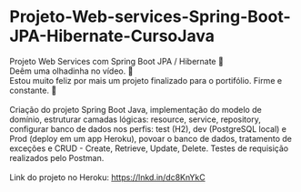 # Projeto-Web-services-Spring-Boot-JPA-Hibernate-CursoJava

Projeto Web Services com Spring Boot JPA / Hibernate 🍃 <br>
Deêm uma olhadinha no vídeo. 🎥<br>
Estou muito feliz por mais um projeto finalizado para o portifólio. Firme e constante. 🐢<br>
<br>
Criação do projeto Spring Boot Java, implementação do modelo de domínio, estruturar camadas lógicas: resource, service, repository, configurar banco de dados nos perfis: test (H2), dev (PostgreSQL local) e Prod (deploy em um app Heroku), povoar o banco de dados, tratamento de exceções e CRUD - Create, Retrieve, Update, Delete.
Testes de requisição realizados pelo Postman. <br>
<br>
Link do projeto no Heroku: https://lnkd.in/dc8KnYkC
